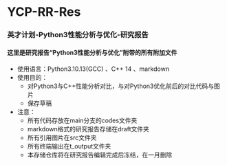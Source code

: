 # YCP-RR-Res
### 英才计划-Python3性能分析与优化-研究报告
#### 这里是研究报告“Python3性能分析与优化”附带的所有附加文件
* 使用语言：Python3.10.13(GCC) 、C++ 14 、markdown
* 使用目的：
  * 对Python3与C++性能分析对比，与对Python3优化前后的对比代码与图片
  * 保存草稿
* 注意：
  * 所有代码存放在main分支的codes文件夹
  * markdown格式的研究报告存储在draft文件夹
  * 所有引用图片在src文件夹
  * 所有终端输出在t_output文件夹
  * 本存储仓库将在研究报告编辑完成后冻结，在一月删除
